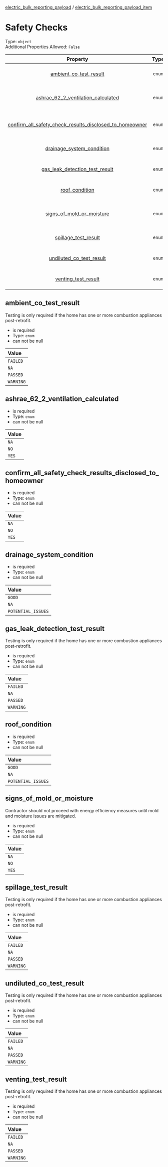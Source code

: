 


  
[electric_bulk_reporting_payload](electric_bulk_reporting_payload.md) / [electric_bulk_reporting_payload_item](electric_bulk_reporting_payload_item.md)
# Safety Checks
  
Type: `object`  
Additional Properties Allowed: `False`  
  

|Property|Type|Required|Format|Title|
| :---: | :---: | :---: | :---: | :---: |
|[ambient_co_test_result](#ambient_co_test_result)|`enum`|:white_check_mark:||Ambient CO test result|
|[ashrae_62_2_ventilation_calculated](#ashrae_62_2_ventilation_calculated)|`enum`|:white_check_mark:||ASHRAE 62.2 ventilation calculated|
|[confirm_all_safety_check_results_disclosed_to_homeowner](#confirm_all_safety_check_results_disclosed_to_homeowner)|`enum`|:white_check_mark:||ASHRAE 62.2 ventilation calculated|
|[drainage_system_condition](#drainage_system_condition)|`enum`|:white_check_mark:||Drainage system condition|
|[gas_leak_detection_test_result](#gas_leak_detection_test_result)|`enum`|:white_check_mark:||Ambient CO test result|
|[roof_condition](#roof_condition)|`enum`|:white_check_mark:||Drainage system condition|
|[signs_of_mold_or_moisture](#signs_of_mold_or_moisture)|`enum`|:white_check_mark:||ASHRAE 62.2 ventilation calculated|
|[spillage_test_result](#spillage_test_result)|`enum`|:white_check_mark:||Ambient CO test result|
|[undiluted_co_test_result](#undiluted_co_test_result)|`enum`|:white_check_mark:||Ambient CO test result|
|[venting_test_result](#venting_test_result)|`enum`|:white_check_mark:||Ambient CO test result|

## ambient_co_test_result
  
Testing is only required if the home has one or more combustion appliances post-retrofit.  
  

- is required
- Type: `enum`
- can not be null
  

|Value|
| :--- |
|`FAILED`|
|`NA`|
|`PASSED`|
|`WARNING`|

## ashrae_62_2_ventilation_calculated
  
  
  

- is required
- Type: `enum`
- can not be null
  

|Value|
| :--- |
|`NA`|
|`NO`|
|`YES`|

## confirm_all_safety_check_results_disclosed_to_homeowner
  
  
  

- is required
- Type: `enum`
- can not be null
  

|Value|
| :--- |
|`NA`|
|`NO`|
|`YES`|

## drainage_system_condition
  
  
  

- is required
- Type: `enum`
- can not be null
  

|Value|
| :--- |
|`GOOD`|
|`NA`|
|`POTENTIAL_ISSUES`|

## gas_leak_detection_test_result
  
Testing is only required if the home has one or more combustion appliances post-retrofit.  
  

- is required
- Type: `enum`
- can not be null
  

|Value|
| :--- |
|`FAILED`|
|`NA`|
|`PASSED`|
|`WARNING`|

## roof_condition
  
  
  

- is required
- Type: `enum`
- can not be null
  

|Value|
| :--- |
|`GOOD`|
|`NA`|
|`POTENTIAL_ISSUES`|

## signs_of_mold_or_moisture
  
Contractor should not proceed with energy efficiency measures until mold and moisture issues are mitigated.  
  

- is required
- Type: `enum`
- can not be null
  

|Value|
| :--- |
|`NA`|
|`NO`|
|`YES`|

## spillage_test_result
  
Testing is only required if the home has one or more combustion appliances post-retrofit.  
  

- is required
- Type: `enum`
- can not be null
  

|Value|
| :--- |
|`FAILED`|
|`NA`|
|`PASSED`|
|`WARNING`|

## undiluted_co_test_result
  
Testing is only required if the home has one or more combustion appliances post-retrofit.  
  

- is required
- Type: `enum`
- can not be null
  

|Value|
| :--- |
|`FAILED`|
|`NA`|
|`PASSED`|
|`WARNING`|

## venting_test_result
  
Testing is only required if the home has one or more combustion appliances post-retrofit.  
  

- is required
- Type: `enum`
- can not be null
  

|Value|
| :--- |
|`FAILED`|
|`NA`|
|`PASSED`|
|`WARNING`|
